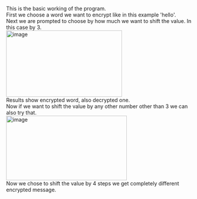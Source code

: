 This is the basic working of the program.\
First we choose a word we want to encrypt like in this example 'hello'.\
Next we are prompted to choose by how much we want to shift the value. In this case by 3.\
<img width="314" height="180" alt="image" src="https://github.com/user-attachments/assets/215e4e73-3e6c-4427-9a61-c7e08cfe5f45" />\
Results show encrypted word, also decrypted one.\
Now if we want to shift the value by any other number other than 3 we can also try that.\
<img width="327" height="175" alt="image" src="https://github.com/user-attachments/assets/300c0920-d627-4878-895c-33bbf20a28f6" />\
Now we chose to shift the value by 4 steps we get completely different encrypted message.

